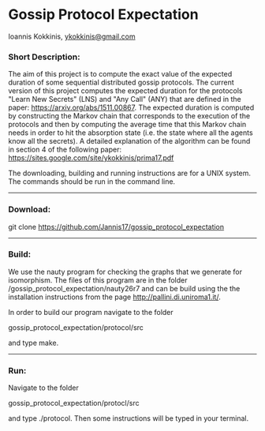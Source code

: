 # Gossip Protocol Expectation 

Ioannis Kokkinis, ykokkinis@gmail.com

### Short Description:

The aim of this project is to compute the exact value
of the expected duration
of some sequential distributed gossip protocols. 
The current version of
this project computes the expected duration for the protocols
"Learn New Secrets" (LNS) and "Any Call" (ANY) that are
defined in the paper: https://arxiv.org/abs/1511.00867. 
The expected duration is computed by constructing the
Markov chain that corresponds to the execution of
the protocols and then by computing the average time that this Markov
chain needs in order to hit the absorption state (i.e. the state where
all the agents know all the secrets). A detailed explanation
of the algorithm can be found in section 4 of the following
paper: https://sites.google.com/site/ykokkinis/prima17.pdf

The downloading, building and running instructions are
for a UNIX system. The commands should be run in the
command line.

---

### Download:

git clone https://github.com/Jannis17/gossip_protocol_expectation

---

### Build:

We use the nauty program for checking the graphs that we
generate for isomorphism. The files of this program are
in the folder /gossip_protocol_expectation/nauty26r7 and
can be build using the the installation instructions from
the page http://pallini.di.uniroma1.it/.

In order to build our program navigate to the folder

gossip_protocol_expectation/protocol/src

and type make.

---

### Run:
Navigate to the folder

gossip_protocol_expectation/protocl/src

and type ./protocol. Then some instructions will be typed
in your terminal.
